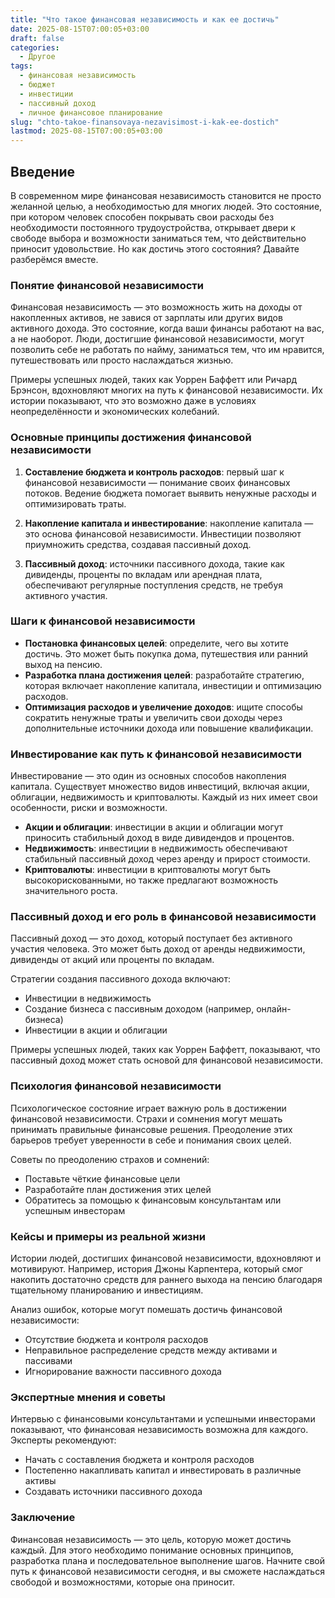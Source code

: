 ```yaml
---
title: "Что такое финансовая независимость и как ее достичь"
date: 2025-08-15T07:00:05+03:00
draft: false
categories:
  - Другое
tags:
  - финансовая независимость
  - бюджет
  - инвестиции
  - пассивный доход
  - личное финансовое планирование
slug: "chto-takoe-finansovaya-nezavisimost-i-kak-ee-dostich"
lastmod: 2025-08-15T07:00:05+03:00
---
```


## Введение

В современном мире финансовая независимость становится не просто желанной целью, а необходимостью для многих людей. Это состояние, при котором человек способен покрывать свои расходы без необходимости постоянного трудоустройства, открывает двери к свободе выбора и возможности заниматься тем, что действительно приносит удовольствие. Но как достичь этого состояния? Давайте разберёмся вместе.

### Понятие финансовой независимости

Финансовая независимость — это возможность жить на доходы от накопленных активов, не завися от зарплаты или других видов активного дохода. Это состояние, когда ваши финансы работают на вас, а не наоборот. Люди, достигшие финансовой независимости, могут позволить себе не работать по найму, заниматься тем, что им нравится, путешествовать или просто наслаждаться жизнью.

Примеры успешных людей, таких как Уоррен Баффетт или Ричард Брэнсон, вдохновляют многих на путь к финансовой независимости. Их истории показывают, что это возможно даже в условиях неопределённости и экономических колебаний.

### Основные принципы достижения финансовой независимости

1. **Составление бюджета и контроль расходов**: первый шаг к финансовой независимости — понимание своих финансовых потоков. Ведение бюджета помогает выявить ненужные расходы и оптимизировать траты.

2. **Накопление капитала и инвестирование**: накопление капитала — это основа финансовой независимости. Инвестиции позволяют приумножить средства, создавая пассивный доход.

3. **Пассивный доход**: источники пассивного дохода, такие как дивиденды, проценты по вкладам или арендная плата, обеспечивают регулярные поступления средств, не требуя активного участия.

### Шаги к финансовой независимости

- **Постановка финансовых целей**: определите, чего вы хотите достичь. Это может быть покупка дома, путешествия или ранний выход на пенсию.
- **Разработка плана достижения целей**: разработайте стратегию, которая включает накопление капитала, инвестиции и оптимизацию расходов.
- **Оптимизация расходов и увеличение доходов**: ищите способы сократить ненужные траты и увеличить свои доходы через дополнительные источники дохода или повышение квалификации.

### Инвестирование как путь к финансовой независимости

Инвестирование — это один из основных способов накопления капитала. Существует множество видов инвестиций, включая акции, облигации, недвижимость и криптовалюты. Каждый из них имеет свои особенности, риски и возможности.

- **Акции и облигации**: инвестиции в акции и облигации могут приносить стабильный доход в виде дивидендов и процентов.
- **Недвижимость**: инвестиции в недвижимость обеспечивают стабильный пассивный доход через аренду и прирост стоимости.
- **Криптовалюты**: инвестиции в криптовалюты могут быть высокорискованными, но также предлагают возможность значительного роста.

### Пассивный доход и его роль в финансовой независимости

Пассивный доход — это доход, который поступает без активного участия человека. Это может быть доход от аренды недвижимости, дивиденды от акций или проценты по вкладам.

Стратегии создания пассивного дохода включают:
- Инвестиции в недвижимость
- Создание бизнеса с пассивным доходом (например, онлайн-бизнеса)
- Инвестиции в акции и облигации

Примеры успешных людей, таких как Уоррен Баффетт, показывают, что пассивный доход может стать основой для финансовой независимости.

### Психология финансовой независимости

Психологическое состояние играет важную роль в достижении финансовой независимости. Страхи и сомнения могут мешать принимать правильные финансовые решения. Преодоление этих барьеров требует уверенности в себе и понимания своих целей.

Советы по преодолению страхов и сомнений:
- Поставьте чёткие финансовые цели
- Разработайте план достижения этих целей
- Обратитесь за помощью к финансовым консультантам или успешным инвесторам

### Кейсы и примеры из реальной жизни

Истории людей, достигших финансовой независимости, вдохновляют и мотивируют. Например, история Джоны Карпентера, который смог накопить достаточно средств для раннего выхода на пенсию благодаря тщательному планированию и инвестициям.

Анализ ошибок, которые могут помешать достичь финансовой независимости:
- Отсутствие бюджета и контроля расходов
- Неправильное распределение средств между активами и пассивами
- Игнорирование важности пассивного дохода

### Экспертные мнения и советы

Интервью с финансовыми консультантами и успешными инвесторами показывают, что финансовая независимость возможна для каждого. Эксперты рекомендуют:
- Начать с составления бюджета и контроля расходов
- Постепенно накапливать капитал и инвестировать в различные активы
- Создавать источники пассивного дохода

### Заключение

Финансовая независимость — это цель, которую может достичь каждый. Для этого необходимо понимание основных принципов, разработка плана и последовательное выполнение шагов. Начните свой путь к финансовой независимости сегодня, и вы сможете наслаждаться свободой и возможностями, которые она приносит.

